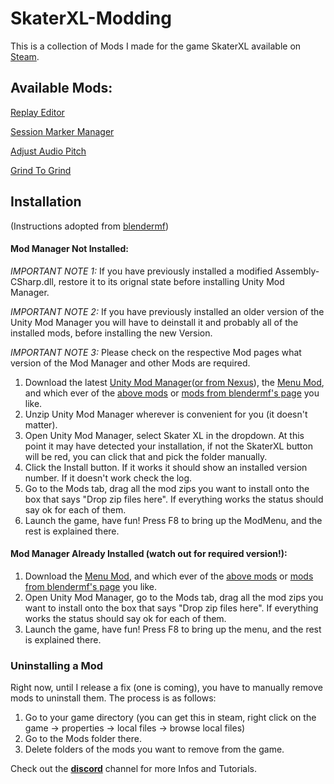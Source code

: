 # SkaterXL-Modding
This is a collection of Mods I made for the game SkaterXL available on [Steam](https://store.steampowered.com/app/962730/Skater_XL/).

## Available Mods:
[Replay Editor](https://github.com/DanielKIWI/SkaterXL-Modding/blob/master/XLShredMods/XLShredReplayEditor/ModInfo.md)

[Session Marker Manager](https://github.com/DanielKIWI/SkaterXL-Modding/blob/master/XLShredMods/XLShredSessionMarkerManager/ModInfo.md)

[Adjust Audio Pitch](https://github.com/DanielKIWI/SkaterXL-Modding/blob/master/XLShredMods/XLShredAdjustAudioPitch/ModInfo.md)

[Grind To Grind](https://github.com/DanielKIWI/SkaterXL-Modding/blob/master/XLShredMods/XLShredGrindToGrind/ModInfo.md)

## Installation
(Instructions adopted from [blendermf](https://github.com/blendermf/XLShredLoader/blob/master/README.md#installation))

#### Mod Manager Not Installed:

*IMPORTANT NOTE 1:* If you have previously installed a modified Assembly-CSharp.dll, restore it to its orignal state before installing Unity Mod Manager.

*IMPORTANT NOTE 2:* If you have previously installed an older version of the Unity Mod Manager you will have to deinstall it and probably all of the installed mods, before installing the new Version.

*IMPORTANT NOTE 3:* Please check on the respective Mod pages what version of the Mod Manager and other Mods are required.

1. Download the latest [Unity Mod Manager](https://www.dropbox.com/s/wz8x8e4onjdfdbm/UnityModManager.zip?dl=1)([or from Nexus](https://www.nexusmods.com/site/mods/21/)), the [Menu Mod](https://github.com/blendermf/XLShredLoader/releases/download/menu-mod-0.0.4/XLShredMenuMod-0.0.4.zip), and which ever of the [above mods](https://github.com/DanielKIWI/SkaterXL-Modding#available-mods) or [mods from blendermf's page](https://github.com/blendermf/XLShredLoader#available-mods) you like.
2. Unzip Unity Mod Manager wherever is convenient for you (it doesn't matter).
3. Open Unity Mod Manager, select Skater XL in the dropdown. At this point it may have detected your installation, if not the SkaterXL button will be red, you can click that and pick the folder manually.
4. Click the Install button. If it works it should show an installed version number. If it doesn't work check the log.
5. Go to the Mods tab, drag all the mod zips you want to install onto the box that says "Drop zip files here". If everything works the status should say ok for each of them.
6. Launch the game, have fun! Press F8 to bring up the ModMenu, and the rest is explained there.

#### Mod Manager Already Installed (watch out for required version!):

1. Download the [Menu Mod](https://github.com/blendermf/XLShredLoader/releases/download/menu-mod-0.0.4/XLShredMenuMod-0.0.4.zip), and which ever of the [above mods](https://github.com/DanielKIWI/SkaterXL-Modding#available-mods) or [mods from blendermf's page](https://github.com/blendermf/XLShredLoader#available-mods) you like.
2. Open Unity Mod Manager, go to the Mods tab, drag all the mod zips you want to install onto the box that says "Drop zip files here". If everything works the status should say ok for each of them.
3. Launch the game, have fun! Press F8 to bring up the menu, and the rest is explained there.

### Uninstalling a Mod

Right now, until I release a fix (one is coming), you have to manually remove mods to uninstall them. The process is as follows:
1. Go to your game directory (you can get this in steam, right click on the game -> properties -> local files -> browse local files)
2. Go to the Mods folder there.
3. Delete folders of the mods you want to remove from the game.

Check out the [**discord**](https://discord.gg/czdNBm) channel  for more Infos and Tutorials.
